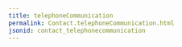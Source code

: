 ```yaml
---
title: telephoneCommunication
permalink: Contact.telephoneCommunication.html
jsonid: contact_telephonecommunication
---
```

